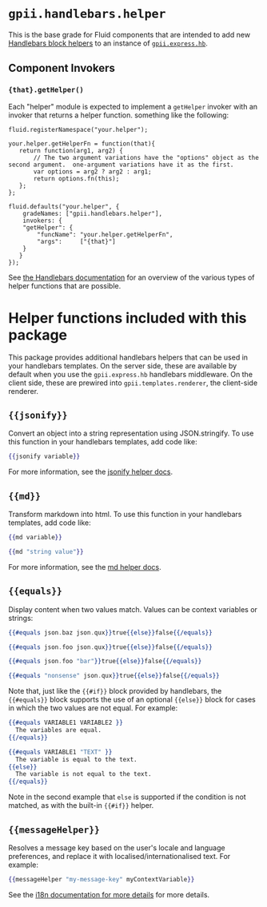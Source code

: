 # `gpii.handlebars.helper`

This is the base grade for Fluid components that are intended to add new [Handlebars block helpers](http://handlebarsjs.com/block_helpers.html)
to an instance of [`gpii.express.hb`](handlebars.md).

## Component Invokers

### `{that}.getHelper()`

Each "helper" module is expected to implement a `getHelper` invoker with an invoker that returns a helper function. something like the following:

```
fluid.registerNamespace("your.helper");

your.helper.getHelperFn = function(that){
   return function(arg1, arg2) {
       // The two argument variations have the "options" object as the second argument.  one-argument variations have it as the first.
       var options = arg2 ? arg2 : arg1;
       return options.fn(this);
   };
};

fluid.defaults("your.helper", {
    gradeNames: ["gpii.handlebars.helper"],
    invokers: {
    "getHelper": {
        "funcName": "your.helper.getHelperFn",
        "args":     ["{that}"]
    }
   }
});
```

See [the Handlebars documentation](http:handlebarsjs.com/block_helpers.html) for an overview of the various types of 
helper functions that are possible.

# Helper functions included with this package

This package provides additional handlebars helpers that can be used in your handlebars templates.  On the server side,
these are available by default when you use the `gpii.express.hb` handlebars middleware.  On the client side, these are
prewired into `gpii.templates.renderer`, the client-side renderer.

## `{{jsonify}}`

Convert an object into a string representation using JSON.stringify.  To use this function in your handlebars templates, add code like:

```handlebars
{{jsonify variable}}
```

For more information, see the [jsonify helper docs](jsonifyHelper.md).

## `{{md}}`

Transform markdown into html.  To use this function in your handlebars templates, add code like:

```handlebars
{{md variable}}

{{md "string value"}}
```

For more information, see the [md helper docs](mdHelper.md).


## `{{equals}}`

Display content when two values match.  Values can be context variables or strings:

```handlebars
{{#equals json.baz json.qux}}true{{else}}false{{/equals}}

{{#equals json.foo json.qux}}true{{else}}false{{/equals}}

{{#equals json.foo "bar"}}true{{else}}false{{/equals}}

{{#equals "nonsense" json.qux}}true{{else}}false{{/equals}}
```

Note that, just like the `{{#if}}` block provided by handlebars, the `{{#equals}}` block supports the use of an optional
`{{else}}` block for cases in which the two values are not equal. For example:

```handlebars
{{#equals VARIABLE1 VARIABLE2 }}
  The variables are equal.
{{/equals}}

{{#equals VARIABLE1 "TEXT" }}
  The variable is equal to the text.
{{else}}
  The variable is not equal to the text.
{{/equals}}
```

Note in the second example that `else` is supported if the condition is not matched, as with the built-in `{{#if}}` helper.

## `{{messageHelper}}`

Resolves a message key based on the user's locale and language preferences, and replace it with
localised/internationalised text.  For example:

```handlebars
{{messageHelper "my-message-key" myContextVariable}}
```

See the [i18n documentation for more details](i18n.md) for more details.